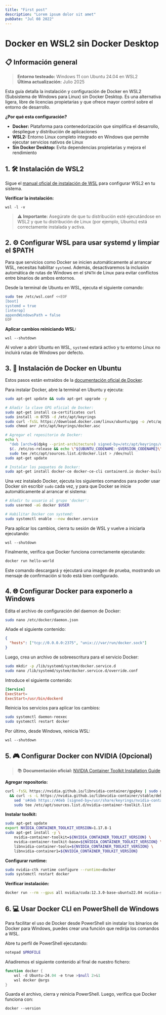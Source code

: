 ```yaml
---
title: "First post"
description: "Lorem ipsum dolor sit amet"
pubDate: "Jul 08 2022"
---
```


# Docker en WSL2 sin Docker Desktop

## 📋 Información general

> **Entorno testeado:** Windows 11 con Ubuntu 24.04 en WSL2  
> **Última actualización:** Julio 2025

Esta guía detalla la instalación y configuración de Docker en WSL2 (Subsistema de Windows para Linux) sin Docker Desktop. Es una alternativa ligera, libre de licencias propietarias y que ofrece mayor control sobre el entorno de desarrollo.

**¿Por qué esta configuración?**

- **Docker:** Plataforma para contenedorización que simplifica el desarrollo, despliegue y distribución de aplicaciones
- **WSL2:** Entorno Linux completo integrado en Windows que permite ejecutar servicios nativos de Linux
- **Sin Docker Desktop:** Evita dependencias propietarias y mejora el rendimiento

## 1. 🛠️ Instalación de WSL2

Sigue el [manual oficial de instalación de WSL](https://learn.microsoft.com/es-es/windows/wsl/install-manual) para configurar WSL2 en tu sistema.

**Verificar la instalación:**

```shell
wsl -l -v
```

> ⚠️ **Importante:** Asegúrate de que tu distribución esté ejecutándose en WSL2 y que tu distribución de Linux (por ejemplo, Ubuntu) está correctamente instalada y activa.

## 2. ⚙️ Configurar WSL para usar systemd y limpiar el $PATH

Para que servicios como Docker se inicien automáticamente al arrancar WSL, necesitas habilitar `systemd`.
Además, desactivaremos la inclusión automática de rutas de Windows en el `$PATH` de Linux para evitar conflictos entre binarios de ambos entornos.

Desde la terminal de Ubuntu en WSL, ejecuta el siguiente comando:

```bash
sudo tee /etc/wsl.conf <<EOF
[boot]
systemd = true
[interop]
appendWindowsPath = false
EOF
```

**Aplicar cambios reiniciando WSL:**

```shell
wsl --shutdown
```

Al volver a abrir Ubuntu en WSL, `systemd` estará activo y tu entorno Linux no incluirá rutas de Windows por defecto.

## 3. 🐳 Instalación de Docker en Ubuntu

Estos pasos están extraídos de la [documentación oficial de Docker](https://docs.docker.com/engine/install/ubuntu/).

Para instalar Docker, abre la terminal en Ubuntu y ejecuta:

```bash
sudo apt-get update && sudo apt-get upgrade -y

# Añadir la clave GPG oficial de Docker:
sudo apt-get install ca-certificates curl
sudo install -m 0755 -d /etc/apt/keyrings
sudo curl -fsSL https://download.docker.com/linux/ubuntu/gpg -o /etc/apt/keyrings/docker.asc
sudo chmod a+r /etc/apt/keyrings/docker.asc

# Agregar el repositorio de Docker:
echo \
  "deb [arch=$(dpkg --print-architecture) signed-by=/etc/apt/keyrings/docker.asc] https://download.docker.com/linux/ubuntu \
  $(. /etc/os-release && echo \"${UBUNTU_CODENAME:-$VERSION_CODENAME}\") stable" | \
  sudo tee /etc/apt/sources.list.d/docker.list > /dev/null
sudo apt-get update

# Instalar los paquetes de Docker:
sudo apt-get install docker-ce docker-ce-cli containerd.io docker-buildx-plugin docker-compose-plugin
```

Una vez instalado Docker, ejecuta los siguientes comandos para poder usar Docker sin escribir `sudo` cada vez, y para que Docker se inicie automáticamente al arrancar el sistema:

```bash
# Añadir tu usuario al grupo 'docker':
sudo usermod -aG docker $USER

# Habilitar Docker con systemd:
sudo systemctl enable --now docker.service
```

Para aplicar los cambios, cierra tu sesión de WSL y vuelve a iniciarla ejecutando:

```shell
wsl --shutdown
```

Finalmente, verifica que Docker funciona correctamente ejecutando:

```bash
docker run hello-world
```

Este comando descargará y ejecutará una imagen de prueba, mostrando un mensaje de confirmación si todo está bien configurado.

## 4. 🌐 Configurar Docker para exponerlo a Windows

Edita el archivo de configuración del daemon de Docker:

```bash
sudo nano /etc/docker/daemon.json
```

Añade el siguiente contenido:

```json
{
  "hosts": ["tcp://0.0.0.0:2375", "unix:///var/run/docker.sock"]
}
```

Luego, crea un archivo de sobreescritura para el servicio Docker:

```bash
sudo mkdir -p /lib/systemd/system/docker.service.d
sudo nano /lib/systemd/system/docker.service.d/override.conf
```

Introduce el siguiente contenido:

```conf title="override.conf"
[Service]
ExecStart=
ExecStart=/usr/bin/dockerd
```

Reinicia los servicios para aplicar los cambios:

```bash
sudo systemctl daemon-reexec
sudo systemctl restart docker
```

Por último, desde Windows, reinicia WSL:

```shell
wsl --shutdown
```

## 5. 🎮 Configurar Docker con NVIDIA (Opcional)

> 📚 **Documentación oficial:** [NVIDIA Container Toolkit Installation Guide](https://docs.nvidia.com/datacenter/cloud-native/container-toolkit/latest/install-guide.html)

**Agregar repositorio:**

```bash
curl -fsSL https://nvidia.github.io/libnvidia-container/gpgkey | sudo gpg --dearmor -o /usr/share/keyrings/nvidia-container-toolkit-keyring.gpg \
  && curl -s -L https://nvidia.github.io/libnvidia-container/stable/deb/nvidia-container-toolkit.list | \
    sed 's#deb https://#deb [signed-by=/usr/share/keyrings/nvidia-container-toolkit-keyring.gpg] https://#g' | \
    sudo tee /etc/apt/sources.list.d/nvidia-container-toolkit.list
```

**Instalar toolkit:**

```bash
sudo apt-get update
export NVIDIA_CONTAINER_TOOLKIT_VERSION=1.17.8-1
sudo apt-get install -y \
    nvidia-container-toolkit=${NVIDIA_CONTAINER_TOOLKIT_VERSION} \
    nvidia-container-toolkit-base=${NVIDIA_CONTAINER_TOOLKIT_VERSION} \
    libnvidia-container-tools=${NVIDIA_CONTAINER_TOOLKIT_VERSION} \
    libnvidia-container1=${NVIDIA_CONTAINER_TOOLKIT_VERSION}
```

**Configurar runtime:**

```bash
sudo nvidia-ctk runtime configure --runtime=docker
sudo systemctl restart docker
```

**Verificar instalación:**

```bash
docker run --rm --gpus all nvidia/cuda:12.3.0-base-ubuntu22.04 nvidia-smi
```

## 6. 💻 Usar Docker CLI en PowerShell de Windows

Para facilitar el uso de Docker desde PowerShell sin instalar los binarios de Docker para Windows, puedes crear una función que redirija los comandos a WSL.

Abre tu perfil de PowerShell ejecutando:

```powershell
notepad $PROFILE
```

Añadiremos el siguiente contenido al final de nuestro fichero:

```powershell title="Microsoft.PowerShell_profile.ps1"
function docker {
    wsl -d Ubuntu-24.04 -e true >$null 2>&1
    wsl docker @args
}
```

Guarda el archivo, cierra y reinicia PowerShell. Luego, verifica que Docker funciona con:

```shell
docker --version
```
